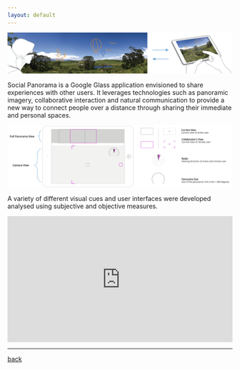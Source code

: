 ```yaml
---
layout: default
---
```


![Social Panorama](/assets/img/SPConcept2.png)

Social Panorama is a Google Glass application envisioned to share experiences with other users. It leverages technologies such as panoramic imagery, collaborative interaction and natural communication
to provide a new way to connect people over a distance through sharing their immediate and
personal spaces. 

![Social Panorama](/assets/img/SPInterface.png)


A variety of different visual cues and user interfaces were developed analysed using subjective and objective measures. 

<style>.embed-container { position: relative; padding-bottom: 56.25%; height: 0; overflow: hidden; max-width: 100%; } .embed-container iframe, .embed-container object, .embed-container embed { position: absolute; top: 0; left: 0; width: 100%; height: 100%; }</style><div class='embed-container'><iframe src='https://player.vimeo.com/video/110002088' frameborder='0' webkitAllowFullScreen mozallowfullscreen allowFullScreen></iframe></div>

***

[back](./)
